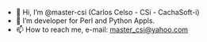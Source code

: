 - 👋 Hi, I’m @master-csi (Carlos Celso - CSi - CachaSoft-i)
- 👀 I’m developer for Perl and Python Appls.
- 📫 How to reach me, e-mail: master_csi@yahoo.com

<!---
master-csi/master-csi is a ✨ special ✨ repository because its `README.md` (this file) appears on your GitHub profile.
You can click the Preview link to take a look at your changes.
--->
